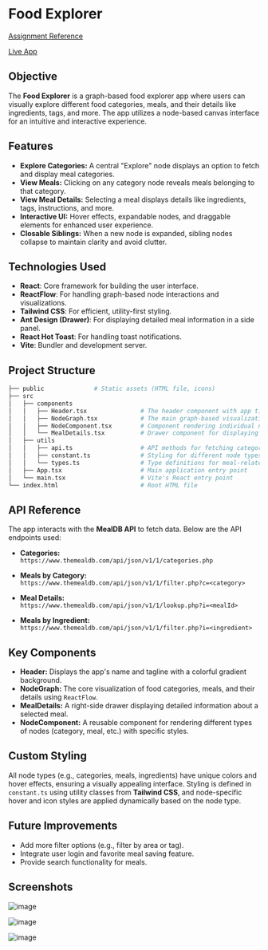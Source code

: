 # Food Explorer

[Assignment Reference](https://docs.google.com/document/d/1WV6fZhiSuqCyZmTxRjctBZgOXsTAoKS4Kj5k3FyB3Mc/edit)

[Live App](https://aurvaassignment.vercel.app/)

## Objective

The **Food Explorer** is a graph-based food explorer app where users can visually explore different food categories, meals, and their details like ingredients, tags, and more. The app utilizes a node-based canvas interface for an intuitive and interactive experience.

## Features

- **Explore Categories:** A central "Explore" node displays an option to fetch and display meal categories.
- **View Meals:** Clicking on any category node reveals meals belonging to that category.
- **View Meal Details:** Selecting a meal displays details like ingredients, tags, instructions, and more.
- **Interactive UI:** Hover effects, expandable nodes, and draggable elements for enhanced user experience.
- **Closable Siblings:** When a new node is expanded, sibling nodes collapse to maintain clarity and avoid clutter.

## Technologies Used

- **React**: Core framework for building the user interface.
- **ReactFlow**: For handling graph-based node interactions and visualizations.
- **Tailwind CSS**: For efficient, utility-first styling.
- **Ant Design (Drawer)**: For displaying detailed meal information in a side panel.
- **React Hot Toast**: For handling toast notifications.
- **Vite**: Bundler and development server.

## Project Structure

```bash
├── public              # Static assets (HTML file, icons)
├── src
│   ├── components
│   │   ├── Header.tsx               # The header component with app title
│   │   ├── NodeGraph.tsx            # The main graph-based visualization of food categories and meals
│   │   ├── NodeComponent.tsx        # Component rendering individual nodes (categories, meals, etc.)
│   │   └── MealDetails.tsx          # Drawer component for displaying meal details
│   ├── utils
│   │   ├── api.ts                   # API methods for fetching categories, meals, and meal details
│   │   ├── constant.ts              # Styling for different node types (category, meal, ingredient, etc.)
│   │   └── types.ts                 # Type definitions for meal-related data
│   ├── App.tsx                      # Main application entry point
│   └── main.tsx                     # Vite's React entry point
└── index.html                       # Root HTML file

```

## API Reference

The app interacts with the **MealDB API** to fetch data. Below are the API endpoints used:

- **Categories:**  
  `https://www.themealdb.com/api/json/v1/1/categories.php`

- **Meals by Category:**  
  `https://www.themealdb.com/api/json/v1/1/filter.php?c=<category>`

- **Meal Details:**  
  `https://www.themealdb.com/api/json/v1/1/lookup.php?i=<mealId>`

- **Meals by Ingredient:**  
  `https://www.themealdb.com/api/json/v1/1/filter.php?i=<ingredient>`

## Key Components

- **Header:** Displays the app's name and tagline with a colorful gradient background.
- **NodeGraph:** The core visualization of food categories, meals, and their details using `ReactFlow`.
- **MealDetails:** A right-side drawer displaying detailed information about a selected meal.
- **NodeComponent:** A reusable component for rendering different types of nodes (category, meal, etc.) with specific styles.

## Custom Styling

All node types (e.g., categories, meals, ingredients) have unique colors and hover effects, ensuring a visually appealing interface. Styling is defined in `constant.ts` using utility classes from **Tailwind CSS**, and node-specific hover and icon styles are applied dynamically based on the node type.

## Future Improvements

- Add more filter options (e.g., filter by area or tag).
- Integrate user login and favorite meal saving feature.
- Provide search functionality for meals.

## Screenshots

![image](https://github.com/user-attachments/assets/22fe0216-93ee-43df-a43b-11ee60cc7dc4)

![image](https://github.com/user-attachments/assets/d436c031-3ebc-4135-8b42-ad8e015497b7)

![image](https://github.com/user-attachments/assets/b7324924-bfd1-42e4-8b7b-2b765ad88a1b)
